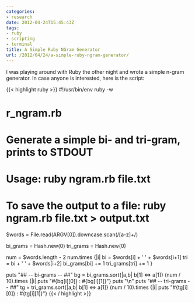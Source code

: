```yaml
---
categories:
- research
date: 2012-04-24T15:45:43Z
tags:
- ruby
- scripting
- terminal
title: A Simple Ruby NGram Generator
url: /2012/04/24/a-simple-ruby-ngram-generator/
---
```


I was playing around with Ruby the other night and wrote a simple n-gram generator. In case anyone is interested, here is the script:

{{< highlight ruby >}}
#!/usr/bin/env ruby -w
# r_ngram.rb
# Generate a simple bi- and tri-gram, prints to STDOUT
# Usage: ruby ngram.rb file.txt
# To save the output to a file: ruby ngram.rb file.txt > output.txt

$words = File.read(ARGV[0]).downcase.scan(/[a-z]+/)

bi_grams = Hash.new(0)
tri_grams = Hash.new(0)

num = $words.length - 2
num.times {|i|
  bi = $words[i] + ' ' + $words[i+1]
  tri = bi + ' ' + $words[i+2]
  bi_grams[bi] += 1
  tri_grams[tri] += 1
}

puts "## -- bi-grams -- ##"
bg = bi_grams.sort{|a,b| b[1] <=> a[1]}
(num / 10).times {|i| puts "#{bg[i][0]} : #{bg[i][1]}"}
puts "\n"
puts "## -- tri-grams -- ##"
tg = tri_grams.sort{|a,b| b[1] <=> a[1]}
(num / 10).times {|i| puts "#{tg[i][0]} : #{tg[i][1]}"}
{{< / highlight >}}
